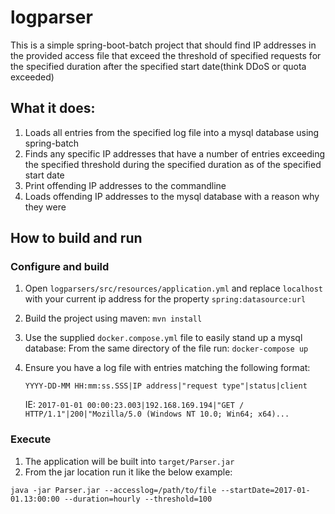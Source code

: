 # logparser
This is a simple spring-boot-batch project that should find IP addresses in the provided access file that exceed the threshold of specified requests for the specified duration after the specified start date(think DDoS or quota exceeded)
## What it does:
1. Loads all entries from the specified log file into a mysql database using spring-batch
2. Finds any specific IP addresses that have a number of entries exceeding the specified threshold during the specified duration as of the specified start date
3. Print offending IP addresses to the commandline
4. Loads offending IP addresses to the mysql database with a reason why they were   
## How to build and run
### Configure and build
1. Open `logparsers/src/resources/application.yml`
    and replace `localhost` with your current ip address for the property `spring:datasource:url` 
2. Build the project using maven: `mvn install`
3. Use the supplied `docker.compose.yml` file to easily stand up a mysql database:
From the same directory of the file run: `docker-compose up`
4. Ensure you have a log file with entries matching the following format:
    
    `YYYY-DD-MM HH:mm:ss.SSS|IP address|"request type"|status|client`
    
    IE: `2017-01-01 00:00:23.003|192.168.169.194|"GET / HTTP/1.1"|200|"Mozilla/5.0 (Windows NT 10.0; Win64; x64)...`
### Execute
1. The application will be built into `target/Parser.jar` 
2. From the jar location run it like the below example:

`java -jar Parser.jar --accesslog=/path/to/file --startDate=2017-01-01.13:00:00 --duration=hourly --threshold=100`
